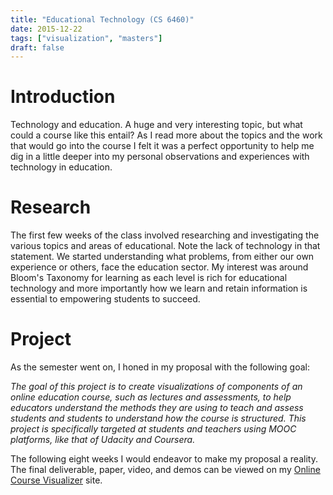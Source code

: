 ```yaml
---
title: "Educational Technology (CS 6460)"
date: 2015-12-22
tags: ["visualization", "masters"]
draft: false
---
```


# Introduction

Technology and education. A huge and very interesting topic, but what could a course like this entail? As I read more about the topics and the work that would go into the course I felt it was a perfect opportunity to help me dig in a little deeper into my personal observations and experiences with technology in education.

# Research

The first few weeks of the class involved researching and investigating the various topics and areas of educational. Note the lack of technology in that statement. We started understanding what problems, from either our own experience or others, face the education sector. My interest was around Bloom's Taxonomy for learning as each level is rich for educational technology and more importantly how we learn and retain information is essential to empowering students to succeed.

# Project

As the semester went on, I honed in my proposal with the following goal:

*The goal of this project is to create visualizations of components of an online education course, such as lectures and assessments, to help educators understand the methods they are using to teach and assess students and students to understand how the course is structured. This project is specifically targeted at students and teachers using MOOC platforms, like that of Udacity and Coursera.*

The following eight weeks I would endeavor to make my proposal a reality. The final deliverable, paper, video, and demos can be viewed on my [Online Course Visualizer](http://powersj.github.io/ocv/) site.
